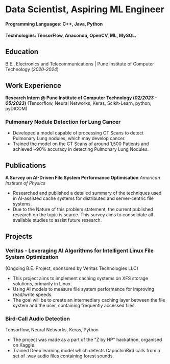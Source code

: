 # Data Scientist, Aspiring ML Engineer

#### Programming Languages: C++, Java, Python
#### Technologies: TensorFlow, Anaconda, OpenCV, ML, MySQL.

## Education
B.E., Electronics and Telecommunications | Pune Institute of Computer Technology (_2020-2024_)

## Work Experience
**Research Intern @ Pune Institute of Computer Technology (_02/2023 - 05/2023_)**
(Tensorflow, Neural Networks, Keras, Scikit-Learn, python, pyDICOM)
### Pulmonary Nodule Detection for Lung Cancer
- Developed a model capable of processing CT Scans to detect Pulmonary Lung nodules, which may develop cancer.
- Trained the model on the CT Scans of around 1,500 Patients and achieved ~90% accuracy in detecting Pulmonary Lung Nodules.

## Publications

**A Survey on AI-Driven File System Performance Optimisation**
*American Institute of Physics*
- Researched and published a detailed summary of the techniques used in AI-assisted cache systems for distributed and server-centric file systems.
- Due to the Nature of this problem statement, the current published research on the topic is scarce. This survey aims to consolidate all available studies to assist future research.

## Projects
### Veritas - Leveraging AI Algorithms for Intelligent Linux File System Optimization
(Ongoing B.E. Project, sponsored by Veritas Technologies LLC)

- This project aims to implement caching systems on XFS storage solutions, primarily in Linux.
- Using AI models to measure file system performance for improving read/write speeds.
- The goal will be to create an intermediary caching layer between the file system and the user, containing frequently accessed files.

### Bird-Call Audio Detection
Tensorflow, Neural Networks, Keras, Python
- The project was made as a part of the "Z by HP" hackathon, organised on Kaggle.
- Trained Deep learning model which detects CapuchinBird calls from a set of .wav audio files containing forest sounds.
